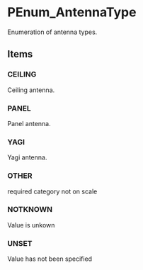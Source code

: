 # PEnum_AntennaType

Enumeration of antenna types.
<!-- end of short definition -->

## Items

### CEILING
Ceiling antenna.

### PANEL
Panel antenna.

### YAGI
Yagi antenna.

### OTHER
required category not on scale

### NOTKNOWN
Value is unkown

### UNSET
Value has not been specified
